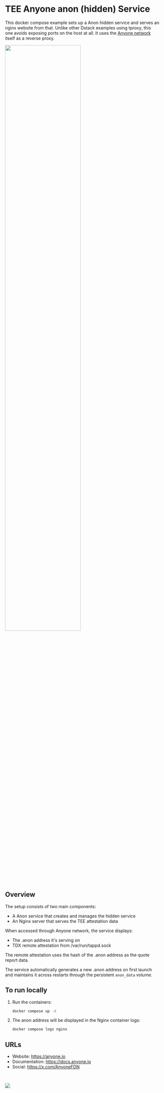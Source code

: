 # TEE Anyone anon (hidden) Service

This docker compose example sets up a Anon hidden service and serves an nginx website from that. Unlike other Dstack examples using tproxy, this one avoids exposing ports on the host at all. It uses the [Anyone network](https://www.anyone.io/) itself as a reverse proxy.

<img src="https://github.com/user-attachments/assets/109efef7-a2b3-4ff9-8764-1233af841cf9" style="width:70%; height:auto;">

## Overview

The setup consists of two main components:
- A Anon service that creates and manages the hidden service
- An Nginx server that serves the TEE attestation data

When accessed through Anyone network, the service displays:
- The .anon address it's serving on
- TDX remote attestation from /var/run/tappd.sock

The remote attestation uses the hash of the .anon address as the quote report data.

The service automatically generates a new .anon address on first launch and maintains it across restarts through the persistent `anon_data` volume.

## To run locally

1. Run the containers:
   ```bash
   docker compose up -d
   ```
2. The anon address will be displayed in the Nginx container logs:
   ```bash
   docker compose logs nginx
   ```

## URLs

 * Website:           https://anyone.io
 * Documentation:     https://docs.anyone.io
 * Social:            https://x.com/AnyoneFDN

<br>

[![](https://cloud.phala.network/deploy-button.svg)](https://cloud.phala.network/templates/anyone-anon-service)
